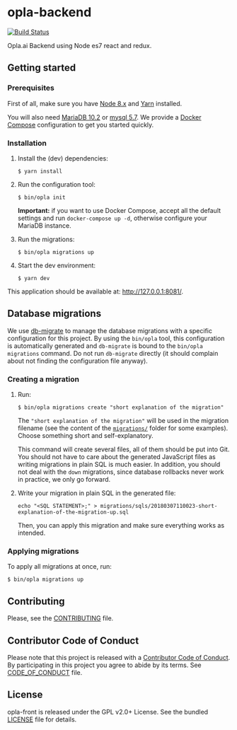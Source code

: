 # opla-backend

[![Build
Status](https://travis-ci.org/Opla/backend.svg?branch=master)](https://travis-ci.org/Opla/backend)

Opla.ai Backend using Node es7 react and redux.


## Getting started

### Prerequisites

First of all, make sure you have [Node 8.x](https://nodejs.org/en/download/) and
[Yarn](https://yarnpkg.com/en/docs/install) installed.

You will also need [MariaDB 10.2](https://mariadb.org/) or [mysql 5.7](https://www.mysql.com/). We provide a [Docker
Compose](https://docs.docker.com/compose/) configuration to get you started
quickly.

### Installation

1. Install the (dev) dependencies:

    ```
    $ yarn install
    ```

2. Run the configuration tool:

   ```
   $ bin/opla init
   ```

   **Important:** if you want to use Docker Compose, accept all the default
   settings and run `docker-compose up -d`, otherwise configure your MariaDB
   instance.

3. Run the migrations:

   ```
   $ bin/opla migrations up
   ```

4. Start the dev environment:

    ```
    $ yarn dev
    ```

This application should be available at: http://127.0.0.1:8081/.


## Database migrations

We use [db-migrate](http://db-migrate.readthedocs.io/en/latest/) to manage the
database migrations with a specific configuration for this project. By using the
`bin/opla` tool, this configuration is automatically generated and `db-migrate`
is bound to the `bin/opla migrations` command. Do not run `db-migrate` directly
(it should complain about not finding the configuration file anyway).

### Creating a migration

1. Run:

   ```
   $ bin/opla migrations create "short explanation of the migration"
   ```

   The `"short explanation of the migration"` will be used in the migration
   filename (see the content of the [`migrations/`](migrations/) folder for some
   examples). Choose something short and self-explanatory.

   This command will create several files, all of them should be put into Git.
   You should not have to care about the generated JavaScript files as writing
   migrations in plain SQL is much easier. In addition, you should not deal with
   the `down` migrations, since database rollbacks never work in practice, we
   only go forward.

2. Write your migration in plain SQL in the generated file:


   ```
   echo "<SQL STATEMENT>;" > migrations/sqls/20180307110023-short-explanation-of-the-migration-up.sql
   ```

   Then, you can apply this migration and make sure everything works as
   intended.

### Applying migrations

To apply all migrations at once, run:

   ```
   $ bin/opla migrations up
   ```


## Contributing

Please, see the [CONTRIBUTING](CONTRIBUTING.md) file.


## Contributor Code of Conduct

Please note that this project is released with a [Contributor Code of
Conduct](http://contributor-covenant.org/). By participating in this project you
agree to abide by its terms. See [CODE_OF_CONDUCT](CODE_OF_CONDUCT.md) file.


## License

opla-front is released under the GPL v2.0+ License. See the bundled
[LICENSE](LICENSE) file for details.

